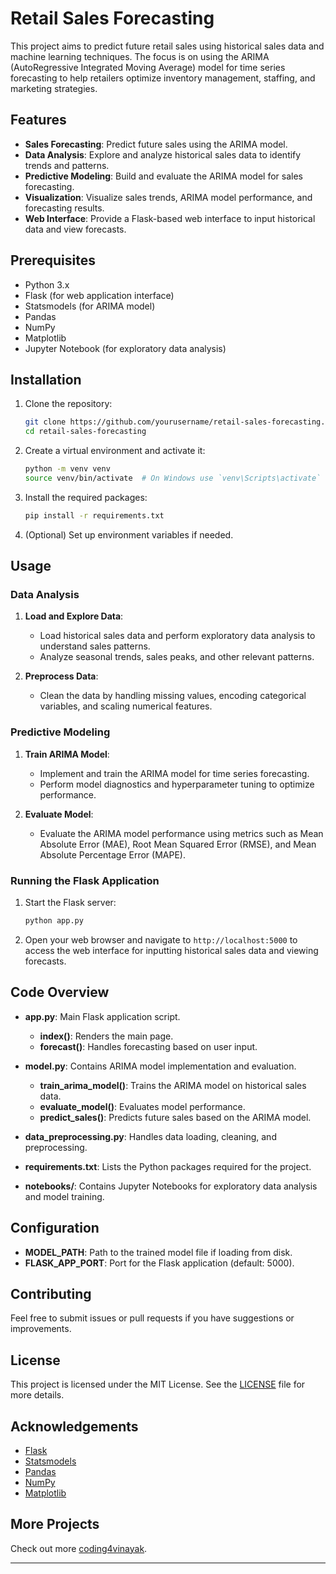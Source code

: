 
# Retail Sales Forecasting

This project aims to predict future retail sales using historical sales data and machine learning techniques. The focus is on using the ARIMA (AutoRegressive Integrated Moving Average) model for time series forecasting to help retailers optimize inventory management, staffing, and marketing strategies.

## Features

- **Sales Forecasting**: Predict future sales using the ARIMA model.
- **Data Analysis**: Explore and analyze historical sales data to identify trends and patterns.
- **Predictive Modeling**: Build and evaluate the ARIMA model for sales forecasting.
- **Visualization**: Visualize sales trends, ARIMA model performance, and forecasting results.
- **Web Interface**: Provide a Flask-based web interface to input historical data and view forecasts.

## Prerequisites

- Python 3.x
- Flask (for web application interface)
- Statsmodels (for ARIMA model)
- Pandas
- NumPy
- Matplotlib
- Jupyter Notebook (for exploratory data analysis)

## Installation

1. Clone the repository:

   ```bash
   git clone https://github.com/yourusername/retail-sales-forecasting.git
   cd retail-sales-forecasting
   ```

2. Create a virtual environment and activate it:

   ```bash
   python -m venv venv
   source venv/bin/activate  # On Windows use `venv\Scripts\activate`
   ```

3. Install the required packages:

   ```bash
   pip install -r requirements.txt
   ```

4. (Optional) Set up environment variables if needed.

## Usage

### Data Analysis

1. **Load and Explore Data**:
   - Load historical sales data and perform exploratory data analysis to understand sales patterns.
   - Analyze seasonal trends, sales peaks, and other relevant patterns.

2. **Preprocess Data**:
   - Clean the data by handling missing values, encoding categorical variables, and scaling numerical features.

### Predictive Modeling

1. **Train ARIMA Model**:
   - Implement and train the ARIMA model for time series forecasting.
   - Perform model diagnostics and hyperparameter tuning to optimize performance.

2. **Evaluate Model**:
   - Evaluate the ARIMA model performance using metrics such as Mean Absolute Error (MAE), Root Mean Squared Error (RMSE), and Mean Absolute Percentage Error (MAPE).

### Running the Flask Application

1. Start the Flask server:

   ```bash
   python app.py
   ```

2. Open your web browser and navigate to `http://localhost:5000` to access the web interface for inputting historical sales data and viewing forecasts.

## Code Overview

- **app.py**: Main Flask application script.
  - **index()**: Renders the main page.
  - **forecast()**: Handles forecasting based on user input.

- **model.py**: Contains ARIMA model implementation and evaluation.
  - **train_arima_model()**: Trains the ARIMA model on historical sales data.
  - **evaluate_model()**: Evaluates model performance.
  - **predict_sales()**: Predicts future sales based on the ARIMA model.

- **data_preprocessing.py**: Handles data loading, cleaning, and preprocessing.

- **requirements.txt**: Lists the Python packages required for the project.

- **notebooks/**: Contains Jupyter Notebooks for exploratory data analysis and model training.

## Configuration

- **MODEL_PATH**: Path to the trained model file if loading from disk.
- **FLASK_APP_PORT**: Port for the Flask application (default: 5000).

## Contributing

Feel free to submit issues or pull requests if you have suggestions or improvements.

## License

This project is licensed under the MIT License. See the [LICENSE](LICENSE) file for more details.

## Acknowledgements

- [Flask](https://flask.palletsprojects.com/)
- [Statsmodels](https://www.statsmodels.org/)
- [Pandas](https://pandas.pydata.org/)
- [NumPy](https://numpy.org/)
- [Matplotlib](https://matplotlib.org/)

## More Projects

Check out more [coding4vinayak](https://vinayakss.vercel.app/).

---

